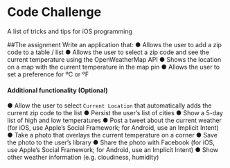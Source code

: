 # Code Challenge
A list of tricks and tips for iOS programming

##The assignment
Write an application that:
● Allows the user to add a zip code to a table / list
● Allows the user to select a zip code and see the current temperature using the OpenWeatherMap API
● Shows the location on a map with the current temperature in the map pin
● Allows the user to set a preference for ºC or ºF



#### Additional functionality (Optional)
● Allow the user to select `Current Location` that automatically adds the current zip code to the list
● Persist the user’s list of cities
● Show a 5-day list of high and low temperatures
● Post a tweet about the current weather (for iOS, use Apple’s Social Framework; for Android, use an Implicit Intent)
● Take a photo that overlays the current temperature on a corner
● Save the photo to the user’s library
● Share the photo with Facebook (for iOS, use Apple’s Social Framework; for Android, use an Implicit Intent)
● Show other weather information (e.g. cloudiness, humidity)


